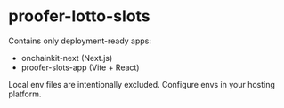 ﻿# proofer-lotto-slots

Contains only deployment-ready apps:
- onchainkit-next (Next.js)
- proofer-slots-app (Vite + React)

Local env files are intentionally excluded. Configure envs in your hosting platform.
